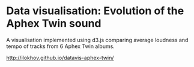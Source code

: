 Data visualisation: Evolution of the Aphex Twin sound
============

A visualisation implemented using d3.js comparing average loudness and tempo of tracks from 6 Aphex Twin albums.

http://ilokhov.github.io/datavis-aphex-twin/